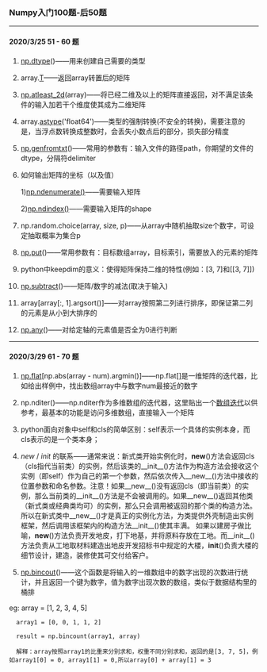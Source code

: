 ### Numpy入门100题-后50题

---

#### 2020/3/25 51 - 60 题

1. [np.dtype](https://docs.scipy.org/doc/numpy/reference/generated/numpy.dtype.html)()——用来创建自己需要的类型

2. array.[T](https://docs.scipy.org/doc/numpy/reference/generated/numpy.ndarray.T.html)——返回array转置后的矩阵

3. [np.atleast_2d](https://numpy.org/doc/1.18/reference/generated/numpy.atleast_2d.html)(array)——将已经二维及以上的矩阵直接返回，对不满足该条件的输入加若干个维度使其成为二维矩阵

4. array.[astype](https://docs.scipy.org/doc/numpy/reference/generated/numpy.ndarray.astype.html)('float64')——类型的强制转换(不安全的转换)，需要注意的是，当浮点数转换成整数时，会丢失小数点后的部分，损失部分精度

5. [np.genfromtxt](https://docs.scipy.org/doc/numpy/reference/generated/numpy.genfromtxt.html#numpy.genfromtxt)()——常用的参数有：输入文件的路径path，你期望的文件的dtype，分隔符delimiter

6. 如何输出矩阵的坐标（以及值）

   1)[np.ndenumerate()](https://docs.scipy.org/doc/numpy/reference/generated/numpy.ndenumerate.html)——需要输入矩阵
   
   2)[np.ndindex()](https://docs.scipy.org/doc/numpy/reference/generated/numpy.ndindex.html)——需要输入矩阵的shape

7. np.random.choice(array, size, p)——从array中随机抽取size个数字，可设定抽取概率为集合p

8. [np.put](https://docs.scipy.org/doc/numpy/reference/generated/numpy.put.html)()——常用参数有：目标数组array，目标索引，需要放入的元素的矩阵

9. python中keepdim的意义：使得矩阵保持二维的特性(例如：[3, 7]和[[3, 7]])
       
10. [np.subtract](https://docs.scipy.org/doc/numpy/reference/generated/numpy.subtract.html)()——矩阵/数字的减法(取决于输入)

11. array[array[:, 1].argsort()]——对array按照第二列进行排序，即保证第二列的元素是从小到大排序的

12. [np.any](https://docs.scipy.org/doc/numpy/reference/generated/numpy.any.html)()——对给定轴的元素值是否全为0进行判断

---

#### 2020/3/29 61 - 70 题

1. [np.flat](https://docs.scipy.org/doc/numpy/reference/generated/numpy.ndarray.flat.html)[np.abs(array - num).argmin()]——np.flat[]是一维矩阵的迭代器，比如给出样例中，找出数组array中与数字num最接近的数字

2. np.nditer()——np.nditer作为多维数组的迭代器，这里贴出一个[数组迭代](https://docs.scipy.org/doc/numpy/reference/arrays.nditer.html#arrays-nditer)以供参考，最基本的功能是访问多维数组，直接输入一个矩阵

3. python面向对象中self和cls的简单区别：self表示一个具体的实例本身，而cls表示的是一个类本身；

4. _new_ / _init_ 的联系——通常来说：新式类开始实例化时，__new__()方法会返回cls（cls指代当前类）的实例，然后该类的__init__()方法作为构造方法会接收这个实例（即self）作为自己的第一个参数，然后依次传入__new__()方法中接收的位置参数和命名参数。注意！如果__new__()没有返回cls（即当前类）的实例，那么当前类的__init__()方法是不会被调用的。如果__new__()返回其他类（新式类或经典类均可）的实例，那么只会调用被返回的那个类的构造方法。所以在新式类中__new__()才是真正的实例化方法，为类提供外壳制造出实例框架，然后调用该框架内的构造方法__init__()使其丰满。 如果以建房子做比喻，__new__()方法负责开发地皮，打下地基，并将原料存放在工地。而__init__()方法负责从工地取材料建造出地皮开发招标书中规定的大楼，__init__()负责大楼的细节设计，建造，装修使其可交付给客户。

5. [np.bincout](https://docs.scipy.org/doc/numpy/reference/generated/numpy.bincount.html)()——这个函数是将输入的一维数组中的数字出现的次数进行统计，并且返回一个键为数字，值为数字出现次数的数组，类似于数据结构里的桶排

  eg: array = [1, 2, 3, 4, 5]
  
      array1 = [0, 0, 1, 1, 2]
      
      result = np.bincount(array1, array)
      
      解释：array按照array1的比重来分别求和，权重不同分别求和，返回的是[3, 7, 5]，例如array1[0] = 0, array1[1] = 0,所以array[0] + array[1] = 3
